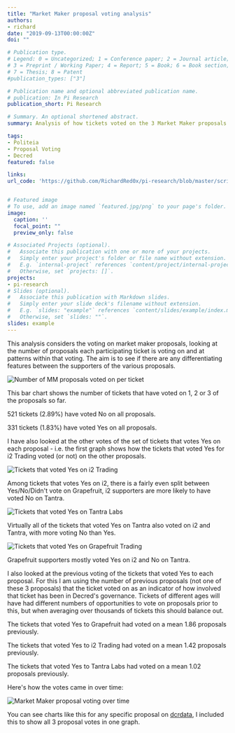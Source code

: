 ```yaml
---
title: "Market Maker proposal voting analysis"
authors:
- richard
date: "2019-09-13T00:00:00Z"
doi: ""

# Publication type.
# Legend: 0 = Uncategorized; 1 = Conference paper; 2 = Journal article;
# 3 = Preprint / Working Paper; 4 = Report; 5 = Book; 6 = Book section;
# 7 = Thesis; 8 = Patent
#publication_types: ["3"]

# Publication name and optional abbreviated publication name.
# publication: In Pi Research
publication_short: Pi Research

# Summary. An optional shortened abstract.
summary: Analysis of how tickets voted on the 3 Market Maker proposals.

tags:
- Politeia
- Proposal Voting
- Decred
featured: false

links:
url_code: 'https://github.com/RichardRed0x/pi-research/blob/master/scripts/ticket-voting-analysis-MM.R'


# Featured image
# To use, add an image named `featured.jpg/png` to your page's folder. 
image:
  caption: ''
  focal_point: ""
  preview_only: false

# Associated Projects (optional).
#   Associate this publication with one or more of your projects.
#   Simply enter your project's folder or file name without extension.
#   E.g. `internal-project` references `content/project/internal-project/index.md`.
#   Otherwise, set `projects: []`.
projects:
- pi-research
# Slides (optional).
#   Associate this publication with Markdown slides.
#   Simply enter your slide deck's filename without extension.
#   E.g. `slides: "example"` references `content/slides/example/index.md`.
#   Otherwise, set `slides: ""`.
slides: example
---
```

This analysis considers the voting on market maker proposals, looking at the number of proposals each participating ticket is voting on and at patterns within that voting. The aim is to see if there are any differentiating features between the supporters of the various proposals.

![Number of MM proposals voted on per ticket](number-of-MM-proposals-voted-on.png)

This bar chart shows the number of tickets that have voted on 1, 2 or 3 of the proposals so far. 

521 tickets (2.89%) have voted No on all proposals.

331 tickets (1.83%) have voted Yes on all proposals.

I have also looked at the other votes of the set of tickets that votes Yes on each proposal - i.e. the first graph shows how the tickets that voted Yes for i2 Trading voted (or not) on the other proposals. 

![Tickets that voted Yes on i2 Trading](tickets-voting-yes-on-i2.png)

Among tickets that votes Yes on i2, there is a fairly even split between Yes/No/Didn't vote on Grapefruit, i2 supporters are more likely to have voted No on Tantra.

![Tickets that voted Yes on Tantra Labs](tickets-voting-yes-on-tantra.png)

Virtually all of the tickets that voted Yes on Tantra also voted on i2 and Tantra, with more voting No than Yes. 

![Tickets that voted Yes on Grapefruit Trading](tickets-voting-yes-on-grapefruit.png)

Grapefruit supporters mostly voted Yes on i2 and No on Tantra.

I also looked at the previous voting of the tickets that voted Yes to each proposal. For this I am using the number of previous proposals (not one of these 3 proposals) that the ticket voted on as an indicator of how involved that ticket has been in Decred's governance. Tickets of different ages will have had different numbers of opportunities to vote on proposals prior to this, but when averaging over thousands of tickets this should balance out.

The tickets that voted Yes to Grapefruit had voted on a mean 1.86 proposals previously.

The tickets that voted Yes to i2 Trading had voted on a mean 1.42 proposals previously.

The tickets that voted Yes to Tantra Labs had voted on a mean 1.02 proposals previously.

Here's how the votes came in over time:

![Market Maker proposal voting over time](mm-proposal-voting-over-time.png)

You can see charts like this for any specific proposal on [dcrdata](https://explorer.dcrdata.org/proposals), I included this to show all 3 proposal votes in one graph.